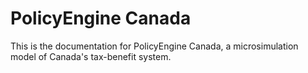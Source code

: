 # PolicyEngine Canada

This is the documentation for PolicyEngine Canada, a microsimulation model of Canada's tax-benefit system.
